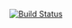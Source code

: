[![Build Status](https://travis-ci.org/Zenzus/cphbusiness-sem3-ci.svg?branch=master)](https://travis-ci.org/Zenzus/cphbusiness-sem3-ci)
